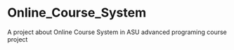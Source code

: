 # Online_Course_System
A project about Online Course System in ASU advanced programing course project 
